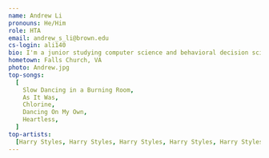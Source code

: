 ```yaml
---
name: Andrew Li
pronouns: He/Him
role: HTA
email: andrew_s_li@brown.edu
cs-login: ali140
bio: I'm a junior studying computer science and behavioral decision sciences! Come talk to me about sports, best boba places, or Netflix shows! Also I'm a huge fan of Washington sports!
hometown: Falls Church, VA
photo: Andrew.jpg
top-songs:
  [
    Slow Dancing in a Burning Room,
    As It Was,
    Chlorine,
    Dancing On My Own,
    Heartless,
  ]
top-artists:
  [Harry Styles, Harry Styles, Harry Styles, Harry Styles, Harry Styles]
---
```

